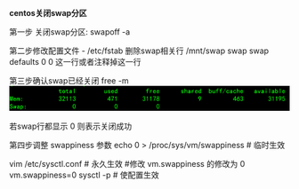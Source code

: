 **centos关闭swap分区**

第一步 关闭swap分区:
swapoff -a

第二步修改配置文件 - /etc/fstab
删除swap相关行 /mnt/swap swap swap defaults 0 0 这一行或者注释掉这一行

第三步确认swap已经关闭
free -m
![image-20220908110633559](../../Image/image-20220908110633559.png)

 若swap行都显示 0 则表示关闭成功

第四步调整 swappiness 参数
echo 0 > /proc/sys/vm/swappiness # 临时生效

vim /etc/sysctl.conf # 永久生效
\#修改 vm.swappiness 的修改为 0
vm.swappiness=0
sysctl -p # 使配置生效